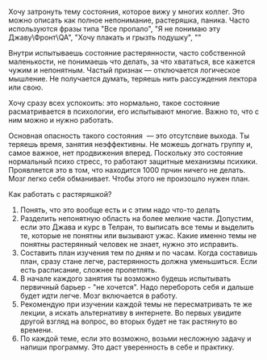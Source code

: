 Хочу затронуть тему состояния, которое вижу у многих коллег.
Это можно описать как полное непонимание, растеряшка, паника. Часто используются фразы типа "Все пропало", "Я не понимаю эту Джаву\Фронт\QA", "Хочу плакать и грызть подушку", ""

Внутри испытываешь состояние растерянности, часто собственной маленькости, не понимаешь что делать, за что хвататься, все кажется чужим и непонятным. Частый признак — отключается логическое мышление. Не получается думать, теряешь нить рассуждения лектора или свою.

Хочу сразу всех успокоить: это нормально, такое состояние расматривается в психологии, его испытывают многие. Важно то, что с ним можно и нужно работать.

Основная опасность такого состояния  — это отсутсnвие выхода. Ты теряешь время, занятия неэффективны. Не можешь догнать группу и, самое важное, нет продвижения вперед.
Поскольку это состояние нормальный психо стресс, то работают защитные механизмы психики. Проявляется это в том, что находится 1000 прчин ничего не делать. Мозг легко себя обманивает. Чтобы этого не произошло нужен план.

Как работать с растяряшкой?
1. Понять, что это вообще есть и с этим надо что-то делать
2. Разделить непонятную область на более мелкие части. Допустим, если это Джава и курс в Телран, то выписать все темы и выделить те, которые не понятны или вызывают ужас. Какие именно темы не понятны растерянный человек не знает, нужно это исправить.
3. Составить план изучения тем по дням и по часам. Когда составишь план, сразу стане легче, растерянность должна уменьшиться. Если есть расписание, сложнее пропетлять.
4. В начале каждого занятия ты возможно будешь испытывать первичный барьер - "не хочется". Надо перебороть себя и дальше будет идти легче. Мозг включается в работу.
5. Рекомендую при изучении каждой темы не пересматривать те же лекции, а искать альтернативу в интернете. Во первых увидите другой взгляд на вопрос, во вторых будет не так растянуто во времени.
6. По каждой теме, если это возможно, возьми несложную задачу и напиши программу. Это даст уверенность в себе и практику. 